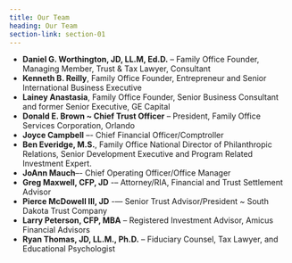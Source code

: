 ```yaml
---
title: Our Team
heading: Our Team
section-link: section-01
---
```


- **Daniel G. Worthington, JD, LL.M, Ed.D.** – Family Office Founder, Managing Member, Trust & Tax Lawyer, Consultant
- **Kenneth B. Reilly**, Family Office Founder, Entrepreneur and Senior International Business Executive
- **Lainey Anastasia**, Family Office Founder, Senior Business Consultant and former Senior Executive, GE Capital
- **Donald E. Brown ~ Chief Trust Officer** – President, Family Office Services Corporation, Orlando
- **Joyce Campbell** –- Chief Financial Officer/Comptroller
- **Ben Everidge, M.S.**, Family Office National Director of Philanthropic Relations, Senior Development Executive and Program Related Investment Expert.
- **JoAnn Mauch**–- Chief Operating Officer/Office Manager
- **Greg Maxwell, CFP, JD** -– Attorney/RIA, Financial and Trust Settlement Advisor
- **Pierce McDowell III, JD** -— Senior Trust Advisor/President ~ South Dakota Trust Company
- **Larry Peterson, CFP, MBA** – Registered Investment Advisor, Amicus Financial Advisors
- **Ryan Thomas, JD, LL.M., Ph.D.** – Fiduciary Counsel, Tax Lawyer, and Educational Psychologist
 


